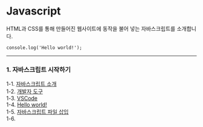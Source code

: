 # Javascript
HTML과 CSS를 통해 만들어진 웹사이트에 동작을 불어 넣는 자바스크립트를 소개합니다. <br/>
```ecmascript 6
console.log('Hello world!');
```

---
### 1. 자바스크립트 시작하기
1-1. [자바스크립트 소개](https://velog.io/@bami/Javascript-%EC%9E%90%EB%B0%94%EC%8A%A4%ED%81%AC%EB%A6%BD%ED%8A%B8) <br/>
1-2. [개발자 도구](https://velog.io/@bami/%EA%B0%9C%EB%B0%9C%EC%9E%90-%EB%8F%84%EA%B5%AC%ED%81%AC%EB%A1%AC) <br/>
1-3. [VSCode](https://velog.io/@bami/Javascript-%EC%9E%90%EB%B0%94%EC%8A%A4%ED%81%AC%EB%A6%BD%ED%8A%B8-%EC%97%90%EB%94%94%ED%84%B0-vscode) <br/>
1-4. [Hello world!](https://velog.io/@bami/Javascript-Hello-World) <br/>
1-5. [자바스크립트 파일 삽입](https://velog.io/@bami/Javascript-HTML-%EB%AC%B8%EC%84%9C%EC%97%90-%EC%9E%90%EB%B0%94%EC%8A%A4%ED%81%AC%EB%A6%BD%ED%8A%B8-%EC%82%BD%EC%9E%85) <br/>
1-6. [<script>태그의 위치](https://velog.io/@bami/Javascript-script%ED%83%9C%EA%B7%B8%EC%9D%98-%EC%9C%84%EC%B9%98) <br/>
1-7. [주석](https://velog.io/@bami/Javascript-%EC%A3%BC%EC%84%9D) <br/>

### 2. 변수
2-1. [변수 선언과 명명 규칙](https://velog.io/@bami/Javascript-%EC%A3%BC%EC%84%9D) <br/>
2-2. [자료형](https://velog.io/@bami/Javascript-%EC%9E%90%EB%A3%8C%ED%98%95) <br/>
2-3. [const와 상수](https://velog.io/@bami/Javascript-%EC%83%81%EC%88%98%EC%99%80-const) <br/>
2-4. [var, let, 스코프](https://velog.io/@bami/Javascript-var%EC%99%80-let-%EC%8A%A4%EC%BD%94%ED%94%84-%EA%B0%9C%EB%85%90) <br/>
2-5. [호이스팅](https://velog.io/@bami/Javascript-%ED%98%B8%EC%9D%B4%EC%8A%A4%ED%8C%85) <br/>
2-6. [배열](https://velog.io/@bami/Javascript-%EB%B0%B0%EC%97%B4) <br/>
2-7. [연관 배열](https://velog.io/@bami/Javascript-%EC%97%B0%EA%B4%80-%EB%B0%B0%EC%97%B4) <br/>
2-7. [심볼](https://velog.io/@bami/Javascript-Symbol) <br/>
2-8. [템플릿 문자열](https://velog.io/@bami/Javascript-%ED%85%9C%ED%94%8C%EB%A6%BF-%EB%AC%B8%EC%9E%90%EC%97%B4) <br/>
2-9. [객체 확장 표현식](https://velog.io/@bami/Javascript-%EA%B0%9D%EC%B2%B4-%ED%99%95%EC%9E%A5-%ED%91%9C%ED%98%84%EC%8B%9D) <br/>
2-10. [구조 분해 할당](https://velog.io/@bami/Javascript-%EA%B5%AC%EC%A1%B0-%EB%B6%84%ED%95%B4-%ED%95%A0%EB%8B%B9) <br/>
2-11. [numeric separators](https://velog.io/@bami/Javascript-numeric-separators) <br/>

### 3. 연산자
3-1. [산술 연산자](https://velog.io/@bami/Javascript-%EC%82%B0%EC%88%A0-%EC%97%B0%EC%82%B0%EC%9E%90) <br/>
3-2. [대입 연산자](https://velog.io/@bami/Javascript-%EB%8C%80%EC%9E%85-%EC%97%B0%EC%82%B0%EC%9E%90) <br/>
3-3. [비교 연산자](https://velog.io/@bami/Javascript-%EB%B9%84%EA%B5%90-%EC%97%B0%EC%82%B0%EC%9E%90) <br/>
3-4. [논리 연산자](https://velog.io/@bami/Javascript-%EB%85%BC%EB%A6%AC-%EC%97%B0%EC%82%B0%EC%9E%90) <br/>
3-5. [비트 연산자](https://velog.io/@bami/Javascript-%EB%B9%84%ED%8A%B8-%EC%97%B0%EC%82%B0%EC%9E%90) <br/>
3-6. [기타 연산자](https://velog.io/@bami/Javascript-%EA%B8%B0%ED%83%80-%EC%97%B0%EC%82%B0%EC%9E%90%EB%93%A4) <br/>
3-7. [연산자 우선순위](https://velog.io/@bami/Javascript-%EC%97%B0%EC%82%B0%EC%9E%90-%EC%9A%B0%EC%84%A0%EC%88%9C%EC%9C%84) <br/>
3-8. [전개 연산자 ...](https://velog.io/@bami/Javascript-%EC%A0%84%EA%B0%9C-%EC%97%B0%EC%82%B0%EC%9E%90) <br/>
3-9. [Nullish Coalescing Operator](https://velog.io/@bami/Javascript-Nullish-Coalescing-Operator) <br/>


### 4. 제어구문
4-1. [조건문 if, if~else, else](https://velog.io/@bami/Javascript-%EC%A1%B0%EA%B1%B4%EB%AC%B8) <br/>
4-2. [선택문 switch~case](https://velog.io/@bami/Javascript-%EC%84%A0%ED%83%9D%EB%AC%B8) <br/>
4-3. [반복문1 while, do~while](https://velog.io/@bami/Javascript-%EB%B0%98%EB%B3%B5%EB%AC%B81) <br/>
4-4. [반복문2 for](https://velog.io/@bami/Javascript-%EB%B0%98%EB%B3%B5%EB%AC%B82-for) <br/>
4-5. [반복문3 for~in](https://velog.io/@bami/Javascript-%EB%B0%98%EB%B3%B5%EB%AC%B8-3-forin) <br/>
4-6. [반복문4 for~of](https://velog.io/@bami/Javascript-%EB%B0%98%EB%B3%B5%EB%AC%B8-4-forof) <br/>
4-7. [반복문5 continue, break, label](https://velog.io/@bami/Javascript-%EB%B0%98%EB%B3%B5%EB%AC%B8-%EC%A0%9C%EC%96%B4) <br/>
4-8. [예외 처리](https://velog.io/@bami/Javascript-%EC%98%88%EC%99%B8-%EC%B2%98%EB%A6%AC-trycatch) <br/>
4-9. [Strict mode](https://velog.io/@bami/Javascript-Strict-mode) <br/>

### 5. 함수
5-1. [함수](https://velog.io/@bami/Javascript-%ED%95%A8%EC%88%98) <br/>
5-2. [function 명령](https://velog.io/@bami/Javascript-%EC%82%AC%EC%9A%A9%EC%9E%90-%EC%A0%95%EC%9D%98-%ED%95%A8%EC%88%98-1-function-%EB%AA%85%EB%A0%B9) <br/>
5-3. [Function 생성자](https://velog.io/@bami/Javascript-%EC%82%AC%EC%9A%A9%EC%9E%90-%EC%A0%95%EC%9D%98-%ED%95%A8%EC%88%98-2-Function-%EC%83%9D%EC%84%B1%EC%9E%90) <br/>
5-4. [익명 함수](https://velog.io/@bami/Javascript-%EC%82%AC%EC%9A%A9%EC%9E%90-%EC%A0%95%EC%9D%98-%ED%95%A8%EC%88%98-3-%ED%95%A8%EC%88%98-%EB%A6%AC%ED%84%B0%EB%9F%B4) <br/>
5-5. [화살표 함수](https://velog.io/@bami/Javascript-%EC%82%AC%EC%9A%A9%EC%9E%90-%EC%A0%95%EC%9D%98-%ED%95%A8%EC%88%98-4-%EC%95%A0%EB%A1%9C%EC%9A%B0-%ED%95%A8%EC%88%98) <br/>
5-6. [각 함수 선언법의 동작 차이](https://velog.io/@bami/Javascript-function-%EB%AA%85%EB%A0%B9%EA%B3%BC-Function-%EB%AA%85%EB%A0%B9%ED%95%A8%EC%88%98-%EB%A6%AC%ED%84%B0%EB%9F%B4%EC%9D%98-%EC%9E%91%EB%8F%99) <br/>
5-7. [함수에서 여러 개의 값 반환하기](https://velog.io/@bami/Javascript-%ED%95%A8%EC%88%98%EC%97%90%EC%84%9C-%EC%97%AC%EB%9F%AC-%EA%B0%92-%EB%B0%98%ED%99%98) <br/>
5-8. [재귀 함수](https://bamtory29.tistory.com/entry/Javascript-%EC%9E%AC%EA%B7%80-%ED%95%A8%EC%88%98?category=924733) <br/>
5-9. [인수와 인자](https://velog.io/@bami/Javascript-%EC%9D%B8%EC%88%98%EC%99%80-%EC%9D%B8%EC%9E%90) <br/>
5-10. [명명된 인수](https://velog.io/@bami/Javascript-%EB%AA%85%EB%AA%85%EB%90%9C-%EC%9D%B8%EC%88%98) <br/>
5-11. [기본값 함수 매개변수](https://velog.io/@bami/Javascript-default-function-parameter) <br/>
5-12. [클로저](https://velog.io/@bami/Javascript-Closure) <br/>

### 6. 객체
6-1. [객체](https://velog.io/@bami/Javascript-%EA%B0%9D%EC%B2%B4) <br/>
6-2. [객체 사용](https://bamtory29.tistory.com/entry/Javascript-%EA%B0%9D%EC%B2%B4-%EC%82%AC%EC%9A%A9%ED%95%98%EA%B8%B0?category=924733) <br/>
6-3. [정적 프로퍼티, 정적 메소드](https://velog.io/@bami/Javascript-%EC%A0%95%EC%A0%81-%ED%94%84%EB%A1%9C%ED%8D%BC%ED%8B%B0%EC%99%80-%EC%A0%95%EC%A0%81-%EB%A9%94%EC%86%8C%EB%93%9C) <br/>
6-4. [내장 객체 String](https://velog.io/@bami/Javascript-%EB%82%B4%EC%9E%A5-%EA%B0%9D%EC%B2%B4-String) <br/>
6-5. [내장 객체 Number](https://velog.io/@bami/Javascript-%EB%82%B4%EC%9E%A5-%EA%B0%9D%EC%B2%B4-Number) </br>
6-6. [내장 객체 Math](https://velog.io/@bami/Javascript-%EB%82%B4%EC%9E%A5-%EA%B0%9D%EC%B2%B4-Math) <br/>
6-7. [내장 객체 Array](https://velog.io/@bami/Javascript-%EB%82%B4%EC%9E%A5-%EA%B0%9D%EC%B2%B4-Array) <br/>
6-8. [내장 객체 Map](https://velog.io/@bami/Javascript-%EB%82%B4%EC%9E%A5-%EA%B0%9D%EC%B2%B4-Map) <br/>
6-9. [내장 객체 Set](https://velog.io/@bami/Javascript-%EB%82%B4%EC%9E%A5-%EA%B0%9D%EC%B2%B4-Set) <br/>
6-10. [내장 객체 Date](https://velog.io/@bami/Javascript-%EB%82%B4%EC%9E%A5-%EA%B0%9D%EC%B2%B4-Date) <br/>
6-11. [내장 객체 RegExp](https://velog.io/@bami/Javascript-%EB%82%B4%EC%9E%A5-%EA%B0%9D%EC%B2%B4-RegExp) <br/>
6-12. [Object 객체(assign, 불변 객체)](https://velog.io/@bami/Javascript-%EB%82%B4%EC%9E%A5-%EA%B0%9D%EC%B2%B4-Object) <br/>
6-13. [Proxy 객체](https://velog.io/@bami/Javascript-Proxy-%EA%B0%9D%EC%B2%B4) <br/>
6-14. [shorthand names](https://velog.io/@bami/Javascript-shorthand-names) <br/>
6-15. [optional chaining](https://velog.io/@bami/Javascript-optional-chaining) <br/>
6-16. [Iterator, Generator](https://velog.io/@bami/Javascript-Iterator-Generator) <br/>

### 7. 프로토타입과 클래스
7-1. [프로토타입](https://velog.io/@bami/Javascript-%ED%94%84%EB%A1%9C%ED%86%A0%ED%83%80%EC%9E%85) <br/>
7-2. [프로토타입 체인](https://velog.io/@bami/Javascript-%ED%94%84%EB%A1%9C%ED%86%A0%ED%83%80%EC%9E%85-%EC%B2%B4%EC%9D%B8) <br/>
7-3. [class](https://velog.io/@bami/Javascript-%ED%81%B4%EB%9E%98%EC%8A%A4-ot9rtjxb) <br/>
7-4. [클래스 상속](https://velog.io/@bami/Javascript-%ED%81%B4%EB%9E%98%EC%8A%A4-%EC%83%81%EC%86%8D) <br/>
7-5. [this](https://velog.io/@bami/Javascript-this) <br/>
7-6. [protected, private](https://velog.io/@bami/Javascript-protected%EC%99%80-private-%EB%A9%A4%EB%B2%84-%EC%A0%95%EC%9D%98)

### 8. DOM, Document Object Model
8-1. [DOM](https://velog.io/@bami/Javascript-%EB%AC%B8%EC%84%9C-%EA%B0%9D%EC%B2%B4-%EB%AA%A8%EB%8D%B8-DOM) <br/>
8-2. [노드 취득](https://velog.io/@bami/Javascript-%EB%85%B8%EB%93%9C-%EC%B7%A8%EB%93%9D) <br/>
8-3. [노드 워킹](https://velog.io/@bami/Javascript-%EB%85%B8%EB%93%9C-%EC%9B%8C%ED%82%B9) <br/>
8-4. [이벤트](https://velog.io/@bami/Javascript-%EC%9D%B4%EB%B2%A4%ED%8A%B8) <br/>
8-5. [속성 값 노드, 텍스트 노드](https://velog.io/@bami/Javascirpt-%EC%86%8D%EC%84%B1-%EA%B0%92-%EB%85%B8%EB%93%9C-%ED%85%8D%EC%8A%A4%ED%8A%B8-%EB%85%B8%EB%93%9C) <br/>
8-6. [폼 요소 접근](https://velog.io/@bami/Javascript-%ED%8F%BC-%EC%9A%94%EC%86%8C-%EC%A0%91%EA%B7%BC) <br/>
8-7. [노드 추기](https://velog.io/@bami/Javascript-%EB%85%B8%EB%93%9C-%EC%B6%94%EA%B0%80%ED%95%98%EA%B8%B0) <br/>
8-8. [노드 변경, 삭제](https://velog.io/@bami/Javascript-%EB%85%B8%EB%93%9C-%EB%B3%80%EA%B2%BD%EA%B3%BC-%EC%82%AD%EC%A0%9C) <br/>
8-9. [스타일 시트 접근](https://velog.io/@bami/Javacript-%EC%8A%A4%ED%83%80%EC%9D%BC-%EC%8B%9C%ED%8A%B8-%EC%A0%91%EA%B7%BC) <br/>
8-10. [BOM](https://velog.io/@bami/Javascirpt-%EB%B8%8C%EB%9D%BC%EC%9A%B0%EC%A0%80-%EA%B0%9D%EC%B2%B4-%EB%AA%A8%EB%8D%B8-BOM) <br/>

### 9. 자바스크립트 활용
9-1. [모듈](https://velog.io/@bami/Javascript-%EB%AA%A8%EB%93%88-Module) <br/>
9-2. [Ajax, 동기와 비동기](https://bamtory29.tistory.com/entry/Ajax) <br/>
9-3. [XMLHttpRequest](https://velog.io/@bami/Javascript-XMLHttpRequest) <br/>
9-4.[Promise 객체](https://velog.io/@bami/Javascript-Promise-%EA%B0%9D%EC%B2%B4) <br/>
9-5. [Fetch API](https://velog.io/@bami/Javascript-Fetch-API) <br/>
9-6. [async/await](https://velog.io/@bami/Javascript-asyncawait) <br/>
9-7. [웹 스토리지](https://velog.io/@bami/Javascript-%EC%9B%B9-%EC%8A%A4%ED%86%A0%EB%A6%AC%EC%A7%80-Web-Storage) <br/>

### 번외  
- [코딩 컨벤션](https://velog.io/@bami/Javascript-%EC%9E%90%EB%B0%94%EC%8A%A4%ED%81%AC%EB%A6%BD%ED%8A%B8-%EC%BD%94%EB%94%A9-%EC%BB%A8%EB%B2%A4%EC%85%98) <br/>
- [정규 표현](https://velog.io/@bami/Javascript-%EC%A0%95%EA%B7%9C-%ED%91%9C%ED%98%84) <br/>
- [자바스크립트 테스트 프레임워크, Jasmine](https://velog.io/@bami/Javascript-%EC%9E%90%EB%B0%94%EC%8A%A4%ED%81%AC%EB%A6%BD%ED%8A%B8-%ED%85%8C%EC%8A%A4%ED%8A%B8-%EB%8F%84%EA%B5%AC-Jasmine) <br/>
---
### 다른 글들
사용자 인터페이스를 위한 [리액트 라이브러리](https://github.com/Bam-j/react-study/blob/main/README.md) <br/>
다양한 자바스크립트 개발을 위한 [Node.js 플랫폼](https://github.com/Bam-j/node-study/blob/main/README.md) <br/>
엄격한 타입 관리를 하는 자바스크립트 슈퍼셋 [Typescript](https://github.com/Bam-j/study-repo/blob/main/TYPESCRIPT.md)

---
[블로그 자바스크립트 카테고리 링크](https://velog.io/@bami/series/Javascript) <br/>